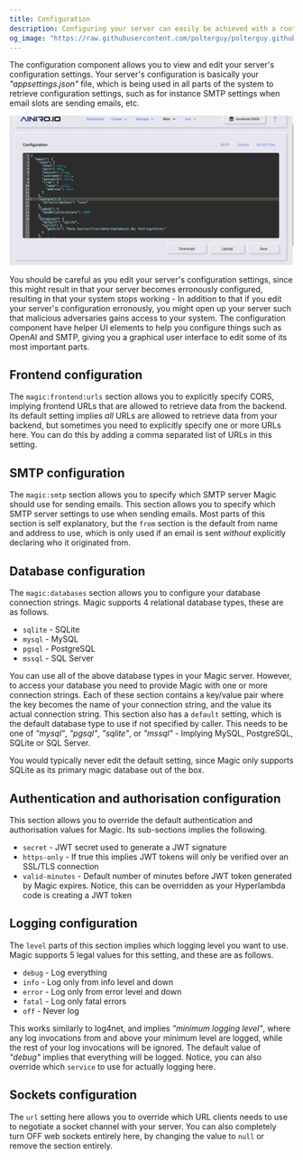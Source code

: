 ```yaml
---
title: Configuration
description: Configuring your server can easily be achieved with a root user using the configuration component in Magic. Configuration settings are immediately applied, and changes your server's behaviour instantly.
og_image: "https://raw.githubusercontent.com/polterguy/polterguy.github.io/master/images/config-component.jpg"
---
```


The configuration component allows you to view and edit your server's configuration settings. Your server's configuration
is basically your _"appsettings.json"_ file, which is being used in all parts of the system to
retrieve configuration settings, such as for instance SMTP settings when email slots are sending emails, etc.

![Configuring Magic](https://raw.githubusercontent.com/polterguy/polterguy.github.io/master/images/config-component.jpg)

You should be careful as you edit your server's configuration settings, since this might
result in that your server becomes erronously configured, resulting in that your system stops working -
In addition to that if you edit your server's configuration erronously, you might open up your server
such that malicious adversaries gains access to your system. The configuration component have helper
UI elements to help you configure things such as OpenAI and SMTP, giving you a graphical user interface
to edit some of its most important parts.

## Frontend configuration

The `magic:frontend:urls` section allows you to explicitly specify CORS, implying frontend URLs that are
allowed to retrieve data from the backend. Its default setting implies _all_ URLs are allowed to retrieve
data from your backend, but sometimes you need to explicitly specify one or more URLs here. You can do this
by adding a comma separated list of URLs in this setting.

## SMTP configuration

The `magic:smtp` section allows you to specify which SMTP server Magic should use for sending emails.
This section allows you to specify which SMTP server settings to use when sending emails. Most parts of
this section is self explanatory, but the `from` section is the default from name and address to use,
which is only used if an email is sent _without_ explicitly declaring who it originated from.

## Database configuration

The `magic:databases` section allows you to configure your database connection strings. Magic supports
4 relational database types, these are as follows.

* `sqlite` - SQLite
* `mysql` - MySQL
* `pgsql` - PostgreSQL
* `mssql` - SQL Server

You can use all of the above database types in your Magic server. However, to access your database
you need to provide Magic with one or more connection strings. Each of these section contains
a key/value pair where the key becomes the name of your connection string, and the value its actual
connection string. This section also has a `default` setting, which is the default database
type to use if not specified by caller. This needs to be one of _"mysql"_, _"pgsql"_, _"sqlite"_, or _"mssql"_ -
Implying MySQL, PostgreSQL, SQLite or SQL Server.

You would typically never edit the default setting, since Magic only supports SQLite as its primary magic database
out of the box.

## Authentication and authorisation configuration

This section allows you to override the default authentication and authorisation values for Magic.
Its sub-sections implies the following.

* `secret` - JWT secret used to generate a JWT signature
* `https-only` - If true this implies JWT tokens will only be verified over an SSL/TLS connection
* `valid-minutes` - Default number of minutes before JWT token generated by Magic expires. Notice, this can be overridden as your Hyperlambda code is creating a JWT token

## Logging configuration

The `level` parts of this section implies which logging level you want to use. Magic supports 5 legal values for
this setting, and these are as follows.

* `debug` - Log everything
* `info` - Log only from info level and down
* `error` - Log only from error level and down
* `fatal` - Log only fatal errors
* `off` - Never log

This works similarly to log4net, and implies _"minimum logging level"_, where any log invocations from and above
your minimum level are logged, while the rest of your log invocations will be ignored. The default value of _"debug"_
implies that everything will be logged. Notice, you can also override which `service` to use for actually
logging here.

## Sockets configuration

The `url` setting here allows you to override which URL clients needs to use to negotiate a socket
channel with your server. You can also completely turn OFF web sockets entirely here, by changing the
value to `null` or remove the section entirely.
